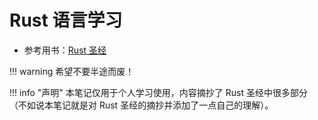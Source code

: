 # Rust 语言学习

- 参考用书：[Rust 圣经](https://course.rs/)


!!! warning
    希望不要半途而废！

!!! info "声明"
    本笔记仅用于个人学习使用，内容摘抄了 Rust 圣经中很多部分（不如说本笔记就是对 Rust 圣经的摘抄并添加了一点自己的理解）。